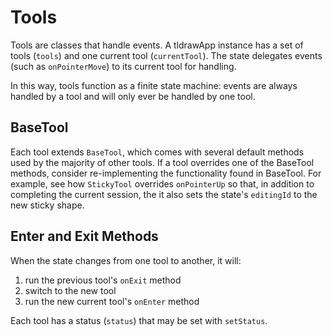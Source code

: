 # Tools

Tools are classes that handle events. A tldrawApp instance has a set of tools (`tools`) and one current tool (`currentTool`). The state delegates events (such as `onPointerMove`) to its current tool for handling.

In this way, tools function as a finite state machine: events are always handled by a tool and will only ever be handled by one tool.

## BaseTool

Each tool extends `BaseTool`, which comes with several default methods used by the majority of other tools. If a tool overrides one of the BaseTool methods, consider re-implementing the functionality found in BaseTool. For example, see how `StickyTool` overrides `onPointerUp` so that, in addition to completing the current session, the it also sets the state's `editingId` to the new sticky shape.

## Enter and Exit Methods

When the state changes from one tool to another, it will:

1.  run the previous tool's `onExit` method
2.  switch to the new tool
3.  run the new current tool's `onEnter` method

Each tool has a status (`status`) that may be set with `setStatus`.
